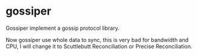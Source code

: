 # gossiper
Gossiper implement a gossip protocol library.

Now gossiper use whole data to sync, this is very bad for bandwidth and CPU, I will change it to Scuttlebutt Reconciliation or Precise Reconciliation. 


